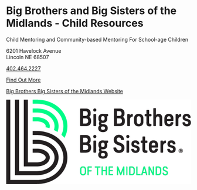 # Big Brothers and Big Sisters of the Midlands - Child Resources

Child Mentoring and Community-based Mentoring For School-age Children 

6201 Havelock Avenue  
Lincoln NE 68507

[402.464.2227](tel:4024642227)

[Find Out More](?tab=modules&module=extra-resources/Big-Brothers-Big-Sisters-Extra-Info.md)

[Big Brothers Big Sisters of the Midlands Website](www.hbbbs.org)

![picture](./markdown/resources/images/bigBrothersBigSisters.jpg)
